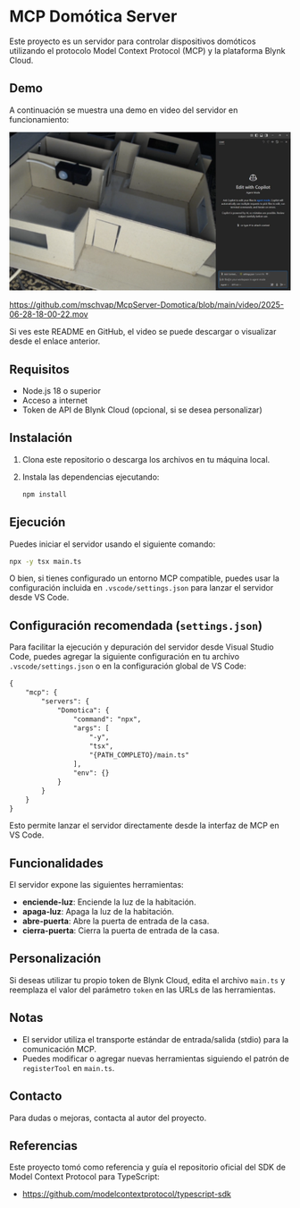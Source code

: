 # MCP Domótica Server

Este proyecto es un servidor para controlar dispositivos domóticos utilizando el protocolo Model Context Protocol (MCP) y la plataforma Blynk Cloud.

## Demo

A continuación se muestra una demo en video del servidor en funcionamiento:

![Imagen](https://github.com/mschvap/McpServer-Domotica/blob/main/imagen/WCTxxY4E8t.png)

https://github.com/mschvap/McpServer-Domotica/blob/main/video/2025-06-28-18-00-22.mov

Si ves este README en GitHub, el video se puede descargar o visualizar desde el enlace anterior.

## Requisitos

- Node.js 18 o superior
- Acceso a internet
- Token de API de Blynk Cloud (opcional, si se desea personalizar)

## Instalación

1. Clona este repositorio o descarga los archivos en tu máquina local.
2. Instala las dependencias ejecutando:

   ```sh
   npm install
   ```

## Ejecución

Puedes iniciar el servidor usando el siguiente comando:

```sh
npx -y tsx main.ts
```

O bien, si tienes configurado un entorno MCP compatible, puedes usar la configuración incluida en `.vscode/settings.json` para lanzar el servidor desde VS Code.

## Configuración recomendada (`settings.json`)

Para facilitar la ejecución y depuración del servidor desde Visual Studio Code, puedes agregar la siguiente configuración en tu archivo `.vscode/settings.json` o en la configuración global de VS Code:

```jsonc
{
    "mcp": {
        "servers": {
            "Domotica": {
                "command": "npx",
                "args": [
                    "-y",
                    "tsx",
                    "{PATH_COMPLETO}/main.ts"
                ],
                "env": {}
            }
        }
    }
}
```

Esto permite lanzar el servidor directamente desde la interfaz de MCP en VS Code.

## Funcionalidades

El servidor expone las siguientes herramientas:

- **enciende-luz**: Enciende la luz de la habitación.
- **apaga-luz**: Apaga la luz de la habitación.
- **abre-puerta**: Abre la puerta de entrada de la casa.
- **cierra-puerta**: Cierra la puerta de entrada de la casa.

## Personalización

Si deseas utilizar tu propio token de Blynk Cloud, edita el archivo `main.ts` y reemplaza el valor del parámetro `token` en las URLs de las herramientas.

## Notas

- El servidor utiliza el transporte estándar de entrada/salida (stdio) para la comunicación MCP.
- Puedes modificar o agregar nuevas herramientas siguiendo el patrón de `registerTool` en `main.ts`.

## Contacto

Para dudas o mejoras, contacta al autor del proyecto.

## Referencias

Este proyecto tomó como referencia y guía el repositorio oficial del SDK de Model Context Protocol para TypeScript:

- https://github.com/modelcontextprotocol/typescript-sdk



